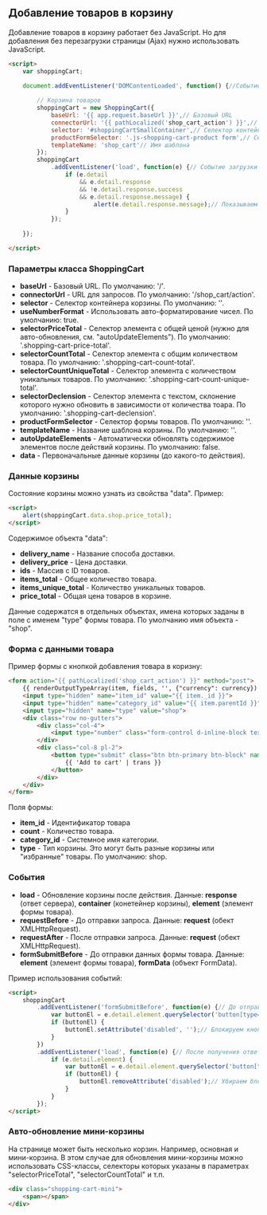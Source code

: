 
## Добавление товаров в корзину

Добавление товаров в корзину работает без JavaScript. Но для добавления без перезагрузки страницы (Ajax) нужно использовать JavaScript.

```html
<script>
    var shoppingCart;

    document.addEventListener('DOMContentLoaded', function() {//Событие загрузки HTML элементов страницы
        
        // Корзина товаров
        shoppingCart = new ShoppingCart({
            baseUrl: '{{ app.request.baseUrl }}',// Базовый URL
            connectorUrl: '{{ pathLocalized('shop_cart_action') }}',// URL для запросов
            selector: '#shoppingCartSmallContainer',// Селектор контейнера корзины
            productFormSelector: '.js-shopping-cart-product form',// Селектор формы товаров
            templateName: 'shop_cart'// Имя шаблона
        });
        shoppingCart
            .addEventListener('load', function(e) {// Событие загрузки корзины товаров
                if (e.detail
                    && e.detail.response
                    && !e.detail.response.success
                    && e.detail.response.message) {
                        alert(e.detail.response.message);// Показываем сообщение об ошибке
                }
            });
        
    });

</script>
```

### Параметры класса ShoppingCart

- **baseUrl** - Базовый URL. По умолчанию: '/'.
- **connectorUrl** - URL для запросов. По умолчанию: '/shop_cart/action'.
- **selector** - Селектор контейнера корзины. По умолчанию: ''.
- **useNumberFormat** - Использовать авто-форматирование чисел. По умолчанию: true.
- **selectorPriceTotal** - Селектор элемента с общей ценой (нужно для авто-обновления, см. "autoUpdateElements"). По умолчанию: '.shopping-cart-price-total'.
- **selectorCountTotal** - Селектор элемента с общим количеством товара. По умолчанию: '.shopping-cart-count-total'.
- **selectorCountUniqueTotal** - Селектор элемента с количеством уникальных товаров. По умолчанию: '.shopping-cart-count-unique-total'.
- **selectorDeclension** - Селектор элемента с текстом, склонение которого нужно обновить в зависимости от количества тоара. По умолчанию: '.shopping-cart-declension'.
- **productFormSelector** - Селектор формы товаров. По умолчанию: ''.
- **templateName** - Название шаблона корзины. По умолчанию: ''.
- **autoUpdateElements** - Автоматически обновлять содержимое элементов после действий корзины. По умолчанию: false.
- **data** - Первоначальные данные корзины (до какого-то действия).

### Данные корзины

Состояние корзины можно узнать из свойства "data".
Пример:
```html
<script>
    alert(shoppingCart.data.shop.price_total);
</script>
```

Содержимое объекта "data":

- **delivery_name** - Название способа доставки.
- **delivery_price** - Цена доставки.
- **ids** - Массив с ID товаров.
- **items_total** - Общее количество товара.
- **items_unique_total** - Количество уникальных товаров.
- **price_total** - Общая цена товаров в корзине.

Данные содержатся в отдельных объектах, имена которых заданы в поле с именем "type" формы товара. По умолчанию имя объекта - "shop".

### Форма с данными товара

Пример формы с кнопкой добавления товара в коризну:

```html
<form action="{{ pathLocalized('shop_cart_action') }}" method="post">
    {{ renderOutputTypeArray(item, fields, '', {"currency": currency}) }}
    <input type="hidden" name="item_id" value="{{ item._id }}">
    <input type="hidden" name="category_id" value="{{ item.parentId }}">
    <input type="hidden" name="type" value="shop">
    <div class="row no-gutters">
        <div class="col-4">
            <input type="number" class="form-control d-inline-block text-center" value="1" min="1" step="1" name="count">
        </div>
        <div class="col-8 pl-2">
            <button type="submit" class="btn btn-primary btn-block" name="submit_button">
                {{ 'Add to cart' | trans }}
            </button>
        </div>
    </div>
</form>
```

Поля формы:

- **item_id** - Идентификатор товара
- **count** - Количество товара.
- **category_id** - Системное имя категории.
- **type** - Тип корзины. Это могут быть разные корзины или "избранные" товары. По умолчанию: shop.

### События

- **load** - Обновление корзины после действия. Данные: **response** (ответ сервера), **container** (конетейнер корзины), **element** (элемент формы товара).
- **requestBefore** - До отправки запроса. Данные: **request** (обект XMLHttpRequest).
- **requestAfter** - После отправки запроса. Данные: **request** (обект XMLHttpRequest).
- **formSubmitBefore** - До отправки данных формы товара. Данные: **element** (элемент формы товара), **formData** (объект FormData).

Пример использования событий:

```html
<script>
    shoppingCart
        .addEventListener('formSubmitBefore', function(e) {// До отправки данных формы
            var buttonEl = e.detail.element.querySelector('button[type="submit"]');
            if (buttonEl) {
                buttonEl.setAttribute('disabled', '');// Блокируем кнопку
            }
        })
        .addEventListener('load', function(e) {// После получения ответа корзины покупок
            if (e.detail.element) {
                var buttonEl = e.detail.element.querySelector('button[type="submit"]');
                if (buttonEl) {
                    buttonEl.removeAttribute('disabled');// Убираем блокировку кнопки
                }
            }
        });
</script>
```

### Авто-обновление мини-корзины

На странице может быть несколько корзин. Например, основная и мини-корзина. В этом случае для обновления мини-корзины можно использовать CSS-классы,
селекторы которых указаны в параметрах "selectorPriceTotal", "selectorCountTotal" и т.п.

```html
<div class="shopping-cart-mini">
    <span></span>
</div>
```


